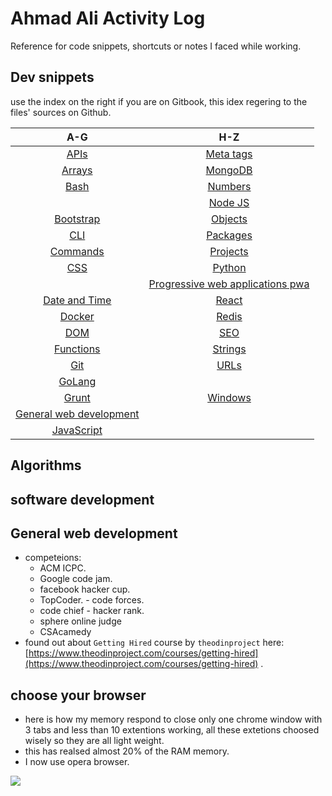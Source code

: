 # Ahmad Ali Activity Log

Reference for code snippets, shortcuts or notes I faced while working.

## Dev snippets

use the index on the right if you are on Gitbook, this idex regering to the files' sources on Github.

| A-G | H-Z |
| :---: | :---: |
| [APIs](https://github.com/ahmad-ali14/Activity-log/blob/master/snippets/API-list.md) | [Meta tags](https://github.com/ahmad-ali14/Activity-log/blob/master/snippets/meta.md) |
| [Arrays](https://github.com/ahmad-ali14/Activity-log/blob/master/snippets/arrays.md) | [MongoDB](https://github.com/ahmad-ali14/Activity-log/blob/master/snippets/mongo.md) |
| [Bash](https://github.com/ahmad-ali14/Activity-log/blob/master/snippets/bash.md) | [Numbers](https://github.com/ahmad-ali14/Activity-log/blob/master/snippets/numbers.md) |
|  | [Node JS](https://github.com/ahmad-ali14/Activity-log/blob/master/snippets/node.md) |
| [Bootstrap](https://github.com/ahmad-ali14/Activity-log/blob/master/snippets/bootstrap.md) | [Objects](https://github.com/ahmad-ali14/Activity-log/blob/master/snippets/objects.md) |
| [CLI](https://github.com/ahmad-ali14/Activity-log/blob/master/snippets/cli.md) | [Packages](https://github.com/ahmad-ali14/Activity-log/blob/master/snippets/packages.md) |
| [Commands](https://github.com/ahmad-ali14/Activity-log/blob/master/snippets/commands.md) | [Projects](https://github.com/ahmad-ali14/Activity-log/blob/master/snippets/projects.md) |
| [CSS](https://github.com/ahmad-ali14/Activity-log/blob/master/snippets/css.md) | [Python](https://github.com/ahmad-ali14/Activity-log/blob/master/snippets/python.md) |
|  | [Progressive web applications pwa](https://github.com/ahmad-ali14/Activity-log/blob/master/snippets/pwa.md) |
| [Date and Time](https://github.com/ahmad-ali14/Activity-log/blob/master/snippets/dateTime.md) | [React](https://github.com/ahmad-ali14/Activity-log/blob/master/snippets/react.md) |
| [Docker](https://github.com/ahmad-ali14/Activity-log/blob/master/snippets/docker.md) | [Redis](https://github.com/ahmad-ali14/Activity-log/blob/master/snippets/redis.md) |
| [DOM](https://github.com/ahmad-ali14/Activity-log/blob/master/snippets/dom.md) | [SEO](https://github.com/ahmad-ali14/Activity-log/blob/master/snippets/seo.md) |
| [Functions](https://github.com/ahmad-ali14/Activity-log/blob/master/snippets/functions.md) | [Strings](https://github.com/ahmad-ali14/Activity-log/blob/master/snippets/strings.md) |
| [Git](https://github.com/ahmad-ali14/Activity-log/blob/master/snippets/git.md) | [URLs](https://github.com/ahmad-ali14/Activity-log/blob/master/snippets/urls.md) |
| [GoLang](https://github.com/ahmad-ali14/Activity-log/blob/master/snippets/go.md)   |   |
| [Grunt](https://github.com/ahmad-ali14/Activity-log/blob/master/snippets/grunt.md) | [Windows](https://github.com/ahmad-ali14/Activity-log/blob/master/snippets/windows.md) |
| [General web development](./#general-web-development) |  |
| [JavaScript](https://github.com/ahmad-ali14/Activity-log/blob/master/snippets/generalJs.md) |  |

## Algorithms

## software development

## General web development

* competeions:
  * ACM ICPC.
  * Google code jam.
  * facebook hacker cup.
  * TopCoder. - code forces.
  * code chief - hacker rank.
  * sphere online judge
  * CSAcamedy
* found out about `Getting Hired` course by `theodinproject` here: [https://www.theodinproject.com/courses/getting-hired](https://www.theodinproject.com/courses/getting-hired) .

## choose your browser

* here is how my memory respond to close only one chrome window with 3 tabs and less than 10 extentions working, all these extetions choosed wisely so they are all light weight.
* this has realsed almost 20% of the RAM memory.
* I now use opera browser.

![](https://i.imgur.com/XUbSPc3.png)


